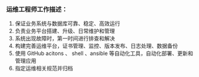 ### 运维工程师工作描述：

1. 保证业务系统与数据库可靠、稳定、高效运行
2. 负责业务平台搭建、升级、日常维护和管理
3. 系统出现故障时，第一时间进行排查和解决
4. 构建完善运维平台，证书管理、监控、版本发布、日志处理、数据备份
5. 使用 GitHub acitons 、 shell 、ansible 等自动化工具，自动化部署、更新和管理应用
6. 指定运维相关规范并归档
